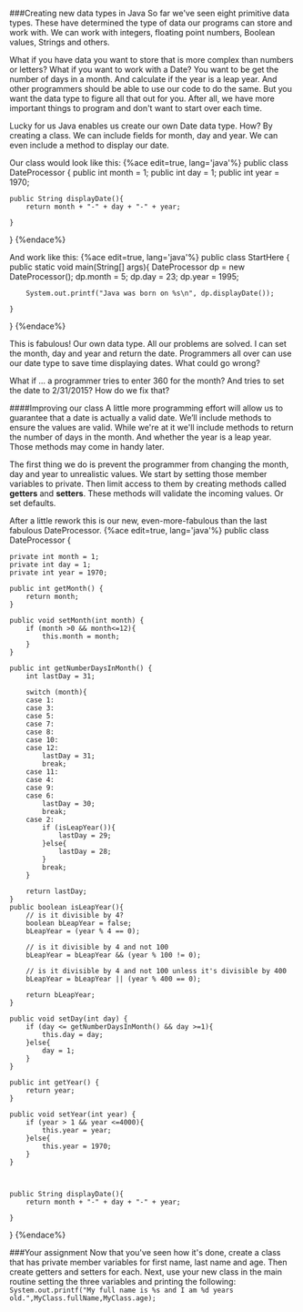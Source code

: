 ###Creating new data types in Java
So far we've seen eight primitive data types. These have determined the type of data our programs can store and work with. We can work with integers, floating point numbers, Boolean values, Strings and others. 

What if you have data you want to store that is more complex than numbers or letters? What if you want to work with a Date? You want to be get the number of days in a month. And calculate if the year is a leap year. And other programmers should be able to use our code to do the same. But you want the data type to figure all that out for you. After all, we have more important things to program and don't want to start over each time.

Lucky for us Java enables us create our own Date data type. How? By creating a class. We can include fields for month, day and year. We can even include a method to display our date.

Our class would look like this:
{%ace edit=true, lang='java'%}
public class DateProcessor {
	public int month = 1;
	public int day = 1;
	public int year = 1970;
	
	public String displayDate(){
		return month + "-" + day + "-" + year;
				
	}
}
{%endace%}

And work like this:
{%ace edit=true, lang='java'%}
public class StartHere {
	public static void main(String[] args){
		DateProcessor dp = new DateProcessor();
		dp.month = 5;
		dp.day = 23;
		dp.year = 1995;
		
		System.out.printf("Java was born on %s\n", dp.displayDate());
				
	}

}
{%endace%}

This is fabulous! Our own data type. All our problems are solved. I can set the month, day and year and return the date. Programmers all over can use our date type to save time displaying dates. What could go wrong?

What if ... a programmer tries to enter 360 for the month? And tries to set the date to 2/31/2015? How do we fix that?

####Improving our class
A little more programming effort will allow us to guarantee that a date is actually a valid date. We’ll include methods to ensure the values are valid. While we're at it we'll include methods to return the number of days in the month. And whether the year is a leap year. Those methods may come in handy later.

The first thing we do is prevent the programmer from changing the month, day and year to unrealistic values. We start by setting those member variables to private. Then limit access to them by creating methods called __getters__ and __setters__. These methods will validate the incoming values. Or set defaults.

After a little rework this is our new, even-more-fabulous than the last fabulous DateProcessor.
{%ace edit=true, lang='java'%}
public class DateProcessor {

	private int month = 1;
	private int day = 1;
	private int year = 1970;
	
	public int getMonth() {
		return month;
	}

	public void setMonth(int month) {
		if (month >0 && month<=12){
		    this.month = month;
		}
	}

	public int getNumberDaysInMonth() {
		int lastDay = 31;
		
		switch (month){
		case 1:
		case 3:
		case 5:
		case 7:
		case 8:
		case 10:
		case 12:
			lastDay = 31;
			break;
		case 11:
		case 4:
		case 9:
		case 6:	
			lastDay = 30;
			break;
		case 2:	
			if (isLeapYear()){
				lastDay = 29;
			}else{
				lastDay = 28;
			}
			break;
		}
		
		return lastDay;
	}
	public boolean isLeapYear(){
        // is it divisible by 4?
        boolean bLeapYear = false;
        bLeapYear = (year % 4 == 0);

        // is it divisible by 4 and not 100
        bLeapYear = bLeapYear && (year % 100 != 0);

        // is it divisible by 4 and not 100 unless it's divisible by 400
        bLeapYear = bLeapYear || (year % 400 == 0);
        
        return bLeapYear;
	}

	public void setDay(int day) {
		if (day <= getNumberDaysInMonth() && day >=1){
		    this.day = day;
		}else{
			day = 1;
		}
	}

	public int getYear() {
		return year;
	}

	public void setYear(int year) {
		if (year > 1 && year <=4000){
			this.year = year;
		}else{
			this.year = 1970;
		}
	}


	
	public String displayDate(){
		return month + "-" + day + "-" + year;
				
	}
	
}
{%endace%}


###Your assignment
Now that you've seen how it's done, create a class that has private member variables for first name, last name and age. Then create getters and setters for each. Next, use your new class in the main routine setting the three variables and printing the following:
```System.out.printf("My full name is %s and I am %d years old.",MyClass.fullName,MyClass.age);```



